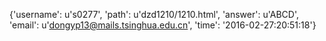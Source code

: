 {'username': u's0277', 'path': u'dzd1210/1210.html', 'answer': u'ABCD', 'email': u'dongyp13@mails.tsinghua.edu.cn', 'time': '2016-02-27:20:51:18'}